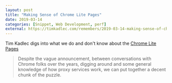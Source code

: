 ```yaml
---
layout: post
title: "Making Sense of Chrome Lite Pages"
date: 2019-03-14
categories: [Snippet, Web Development, perf]
external: https://timkadlec.com/remembers/2019-03-14-making-sense-of-chrome-lite-pages/
---
```

Tim Kadlec digs into what we do and don't know about the [Chrome Lite Pages](https://blog.chromium.org/2019/03/chrome-lite-pages-for-faster-leaner.html)

> Despite the vague announcement, between conversations with Chrome folks over the years, digging around and some general knowledge of how proxy services work, we can put together a decent chunk of the puzzle.